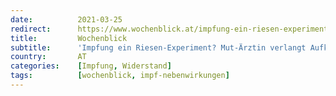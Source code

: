 ```yaml
---
date:          2021-03-25
redirect:      https://www.wochenblick.at/impfung-ein-riesen-experiment-mut-aerztin-verlangt-aufklaerung-von-us-behoerden/
title:         Wochenblick
subtitle:      'Impfung ein Riesen-Experiment? Mut-Ärztin verlangt Aufklärung von US-Behörden!'
country:       AT
categories:    [Impfung, Widerstand]
tags:          [wochenblick, impf-nebenwirkungen]
---
```

